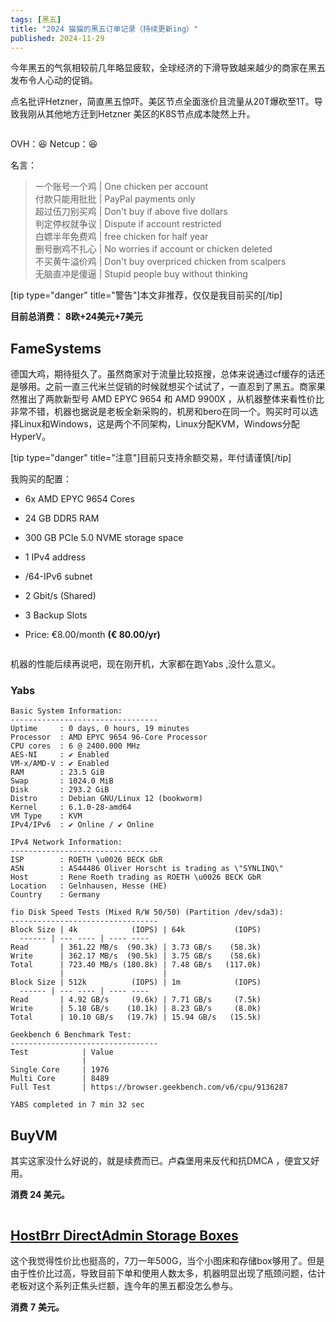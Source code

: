 ```yaml
---
tags: [黑五]
title: "2024 猫猫的黑五订单记录（持续更新ing）"
published: 2024-11-29
---
```


今年黑五的气氛相较前几年略显疲软，全球经济的下滑导致越来越少的商家在黑五发布令人心动的促销。

点名批评Hetzner，简直黑五惊吓。美区节点全面涨价且流量从20T爆砍至1T。导致我刚从其他地方迁到Hetzner 美区的K8S节点成本陡然上升。

<picture>
    <source srcset="https://s3.catcat.blog/images/2024/11/image-29.avif" type="image/avif">
    <source srcset="https://s3.catcat.blog/images/2024/11/image-29.webp" type="image/webp">
    <img src="https://s3.catcat.blog/images/2024/11/image-29.jpg" alt="" loading="lazy">
</picture>

OVH：😆 Netcup：😆

名言：

> 一个账号一个鸡 | One chicken per account  
> 付款只能用批批 | PayPal payments only  
> 超过伍刀别买鸡 | Don't buy if above five dollars  
> 判定停权就争议 | Dispute if account restricted  
> 白嫖半年免费鸡 | free chicken for half year  
> 删号删鸡不扎心 | No worries if account or chicken deleted  
> 不买黄牛溢价鸡 | Don't buy overpriced chicken from scalpers  
> 无脑直冲是傻逼 | Stupid people buy without thinking

\[tip type="danger" title="警告"\]本文非推荐，仅仅是我目前买的\[/tip\]

**目前总消费：** **8欧+24美元+7美元**

## **FameSystems**

德国大鸡，期待挺久了。虽然商家对于流量比较抠搜，总体来说通过cf缓存的话还是够用。之前一直三代米兰促销的时候就想买个试试了，一直忍到了黑五。商家果然推出了两款新型号 AMD EPYC 9654 和 AMD 9900X ，从机器整体来看性价比非常不错，机器也据说是老板全新采购的，机房和bero在同一个。购买时可以选择Linux和Windows，这是两个不同架构，Linux分配KVM，Windows分配HyperV。

\[tip type="danger" title="注意"\]目前只支持余额交易，年付请谨慎\[/tip\]

我购买的配置：

- 6x AMD EPYC 9654 Cores

- 24 GB DDR5 RAM

- 300 GB PCIe 5.0 NVME storage space

- 1 IPv4 address

- /64-IPv6 subnet

- 2 Gbit/s (Shared)

- 3 Backup Slots

- Price: €8.00/month **(€ 80.00/yr)**

<picture>
    <source srcset="https://s3.catcat.blog/images/2024/11/image-30.avif" type="image/avif">
    <source srcset="https://s3.catcat.blog/images/2024/11/image-30.webp" type="image/webp">
    <img src="https://s3.catcat.blog/images/2024/11/image-30.jpg" alt="" loading="lazy">
</picture>

机器的性能后续再说吧，现在刚开机，大家都在跑Yabs ,没什么意义。

### Yabs

```shell
Basic System Information:
---------------------------------
Uptime     : 0 days, 0 hours, 19 minutes
Processor  : AMD EPYC 9654 96-Core Processor
CPU cores  : 6 @ 2400.000 MHz
AES-NI     : ✔ Enabled
VM-x/AMD-V : ✔ Enabled
RAM        : 23.5 GiB
Swap       : 1024.0 MiB
Disk       : 293.2 GiB
Distro     : Debian GNU/Linux 12 (bookworm)
Kernel     : 6.1.0-28-amd64
VM Type    : KVM
IPv4/IPv6  : ✔ Online / ✔ Online

IPv4 Network Information:
---------------------------------
ISP        : ROETH \u0026 BECK GbR
ASN        : AS44486 Oliver Horscht is trading as \"SYNLINQ\"
Host       : Rene Roeth trading as ROETH \u0026 BECK GbR
Location   : Gelnhausen, Hesse (HE)
Country    : Germany

fio Disk Speed Tests (Mixed R/W 50/50) (Partition /dev/sda3):
---------------------------------
Block Size | 4k            (IOPS) | 64k           (IOPS)
  ------ | --- ---- | ---- ---- 
Read       | 361.22 MB/s  (90.3k) | 3.73 GB/s    (58.3k)
Write      | 362.17 MB/s  (90.5k) | 3.75 GB/s    (58.6k)
Total      | 723.40 MB/s (180.8k) | 7.48 GB/s   (117.0k)
           |                      |                     
Block Size | 512k          (IOPS) | 1m            (IOPS)
  ------ | --- ---- | ---- ---- 
Read       | 4.92 GB/s     (9.6k) | 7.71 GB/s     (7.5k)
Write      | 5.18 GB/s    (10.1k) | 8.23 GB/s     (8.0k)
Total      | 10.10 GB/s   (19.7k) | 15.94 GB/s   (15.5k)

Geekbench 6 Benchmark Test:
---------------------------------
Test            | Value                         
                |                               
Single Core     | 1976                          
Multi Core      | 8489                          
Full Test       | https://browser.geekbench.com/v6/cpu/9136287

YABS completed in 7 min 32 sec
```

## BuyVM

其实这家没什么好说的，就是续费而已。卢森堡用来反代和抗DMCA ，便宜又好用。

**消费 24 美元。**

<picture>
    <source srcset="https://s3.catcat.blog/images/2024/11/image-31.avif" type="image/avif">
    <source srcset="https://s3.catcat.blog/images/2024/11/image-31.webp" type="image/webp">
    <img src="https://s3.catcat.blog/images/2024/11/image-31.jpg" alt="" loading="lazy">
</picture>

## [HostBrr DirectAdmin Storage Boxes](https://catcat.blog/hostbrr-directadmin-storage-boxes-chevereto.html?swcfpc=1)

这个我觉得性价比也挺高的，7刀一年500G，当个小图床和存储box够用了。但是由于性价比过高，导致目前下单和使用人数太多，机器明显出现了瓶颈问题，估计老板对这个系列正焦头烂额，连今年的黑五都没怎么参与。

**消费** **7** **美元。**
